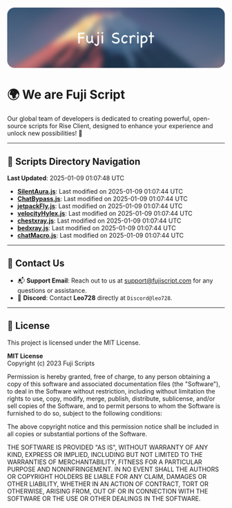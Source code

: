 ![Banner](.github/b.webp)

# 🌍 **We are Fuji Script**

Our global team of developers is dedicated to creating powerful, open-source scripts for Rise Client, designed to enhance your experience and unlock new possibilities! 🌟

---
<!-- SCRIPTS_NAVIGATION_START -->
## 📂 **Scripts Directory Navigation**

**Last Updated**: 2025-01-09 01:07:48 UTC

- **[SilentAura.js](scripts/SilentAura.js)**: Last modified on 2025-01-09 01:07:44 UTC
- **[ChatBypass.js](scripts/ChatBypass.js)**: Last modified on 2025-01-09 01:07:44 UTC
- **[jetpackFly.js](scripts/jetpackFly.js)**: Last modified on 2025-01-09 01:07:44 UTC
- **[velocityHylex.js](scripts/velocityHylex.js)**: Last modified on 2025-01-09 01:07:44 UTC
- **[chestxray.js](scripts/chestxray.js)**: Last modified on 2025-01-09 01:07:44 UTC
- **[bedxray.js](scripts/bedxray.js)**: Last modified on 2025-01-09 01:07:44 UTC
- **[chatMacro.js](scripts/chatMacro.js)**: Last modified on 2025-01-09 01:07:44 UTC

<!-- SCRIPTS_NAVIGATION_END -->

---

## 💬 **Contact Us**  
- 📬 **Support Email**: Reach out to us at [support@fujiscript.com](mailto:support@fujiscript.com) for any questions or assistance.  
- 💬 **Discord**: Contact **Leo728** directly at `Discord@leo728`.

---

## 📜 **License**

This project is licensed under the MIT License.  

**MIT License**  
Copyright (c) 2023 Fuji Scripts  

Permission is hereby granted, free of charge, to any person obtaining a copy of this software and associated documentation files (the "Software"), to deal in the Software without restriction, including without limitation the rights to use, copy, modify, merge, publish, distribute, sublicense, and/or sell copies of the Software, and to permit persons to whom the Software is furnished to do so, subject to the following conditions:  

The above copyright notice and this permission notice shall be included in all copies or substantial portions of the Software.  

THE SOFTWARE IS PROVIDED "AS IS", WITHOUT WARRANTY OF ANY KIND, EXPRESS OR IMPLIED, INCLUDING BUT NOT LIMITED TO THE WARRANTIES OF MERCHANTABILITY, FITNESS FOR A PARTICULAR PURPOSE AND NONINFRINGEMENT. IN NO EVENT SHALL THE AUTHORS OR COPYRIGHT HOLDERS BE LIABLE FOR ANY CLAIM, DAMAGES OR OTHER LIABILITY, WHETHER IN AN ACTION OF CONTRACT, TORT OR OTHERWISE, ARISING FROM, OUT OF OR IN CONNECTION WITH THE SOFTWARE OR THE USE OR OTHER DEALINGS IN THE SOFTWARE.  
